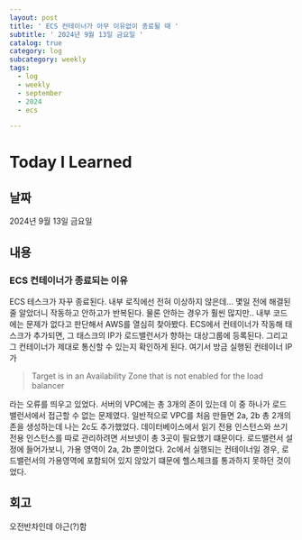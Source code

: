 ```yaml
---
layout: post
title: ' ECS 컨테이너가 아무 이유없이 종료될 때 '
subtitle: ' 2024년 9월 13일 금요일 '
catalog: true
category: log
subcategory: weekly
tags:
  - log
  - weekly
  - september
  - 2024
  - ecs

---
```


# Today I Learned

## 날짜

2024년 9월 13일 금요일

## 내용

### ECS 컨테이너가 종료되는 이유

 ECS 테스크가 자꾸 종료된다. 내부 로직에선 전혀 이상하지 않은데… 몇일 전에 해결된줄 알았더니 작동하고 안하고가 반복된다. 물론 안하는 경우가 훨씬 많지만.. 내부 코드에는 문제가 없다고 판단해서 AWS를 열심히 찾아봤다. ECS에서 컨테이너가 작동해 태스크가 추가되면, 그 태스크의 IP가 로드밸런서가 향하는 대상그룹에 등록된다. 그리고 그 컨테이너가 제대로 통신할 수 있는지 확인하게 된다. 여기서 방금 실행된 컨테이너 IP가

> Target is in an Availability Zone that is not enabled for the load balancer
> 

라는 오류를 띄우고 있었다. 서버의 VPC에는 총 3개의 존이 있는데 이 중 하나가 로드밸런서에서 접근할 수 없는 문제였다. 일반적으로 VPC를 처음 만들면 2a, 2b 총 2개의 존을 생성하는데 나는 2c도 추가했었다. 데이터베이스에서 읽기 전용 인스턴스와 쓰기 전용 인스턴스를 따로 관리하려면 서브넷이 총 3곳이 필요했기 떄문이다. 로드밸런서 설정에 들어가보니, 가용 영역이 2a, 2b 뿐이었다. 2c에서 실행되는 컨테이너일 경우, 로드밸런서의 가용영역에 포함되어 있지 않았기 떄문에 헬스체크를 통과하지 못하던 것이었다.

## 회고

오전반차인데 야근(?)함
